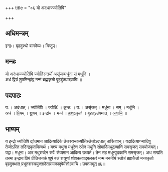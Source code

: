 +++
title = "०६ यो अदधाज्ज्योतिषि"

+++
## अधिमन्त्रम्
इन्द्रः। बृहदुक्थो वामदेव्यः। त्रिष्टुप्।

## मन्त्रः
यो अद॑धा॒ज्ज्योति॑षि॒ ज्योति॑र॒न्तर्यो असृ॑ज॒न्मधु॑ना॒ सं मधू॑नि ।  
अध॑ प्रि॒यं शू॒षमिन्द्रा॑य॒ मन्म॑ ब्रह्म॒कृतो॑ बृ॒हदु॑क्थादवाचि ॥

## पदपाठः
यः । अद॑धात् । ज्योति॑षि । ज्योतिः॑ । अ॒न्तः । यः । असृ॑जत् । मधु॑ना । सम् । मधू॑नि ।  
अध॑ । प्रि॒यम् । शू॒षम् । इन्द्रा॑य । मन्म॑ । ब्र॒ह्म॒ऽकृतः॑ । बृ॒हत्ऽउ॑क्थात् । अ॒वा॒चि॒ ॥

## भाष्यम्
य इन्द्रो ज्योतिषि द्योतमान आदित्यादिके तेजस्यन्तर्ज्योतिस्तेजोऽदधात् धारितवान्। यदादित्याग्न्यादिषु तेजोऽस्ति तदिन्द्रकृतमित्यर्थः। यश्च मधुना मधुरेण रसेन मधूनि सोमादिमधुद्रव्याणि समसृजत् समयोजयत्। यद्वा। मधुना। अत्र मधुशब्देन सर्वैः सेव्यमान आदित्य उच्यते। तेन सह मधून्युदकानि समसृजत्। अध सम्प्रति तस्मा इन्द्राय प्रियं प्रीतिजनकं शूषं बलं शत्रूणां शोषकत्वाद्बलकरं मन्म मननीयं स्तोत्रं ब्रह्मकैतो मन्त्रकृतो बृहदुक्थात् प्रभूतशस्त्रयुक्तादेतन्नामकादृषेर्मत्तोऽवाचि। उक्तमभूत्॥६॥